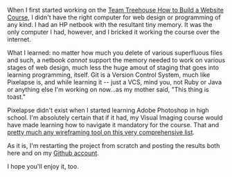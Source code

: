 When I first started working on the <a href="https://teamtreehouse.com/tracks/web-design" target="_blank">Team Treehouse How to Build a Website Course</a>, I didn't have the right computer for web design or programming of any kind.  I had an HP netbook with the resultant tiny memory.  It was the only computer I had, however, and I bricked it working the course over the internet.  

What I learned: no matter how much you delete of various superfluous files and such, a netbook <i>cannot</i> support the memory needed to work on various stages of web design, much less the huge amout of staging that goes into learning programming, itself.  Git is a Version Control System, much like Pixelapse is, and while learning it -- just a VCS, mind you, not Ruby or Java or anything else I'm working on now...as my mother said, "This thing is toast."

Pixelapse didn't exist when I started learning Adobe Photoshop in high school.  I'm absolutely certain that if it had, my Visual Imaging course would have made learning how to navigate it mandatory for the course.  That and <a href="http://www.creativebloq.com/wireframes/top-wireframing-tools-11121302" target="_blank">pretty much any wireframing tool on this very comprehensive list</a>.

As it is, I'm restarting the project from scratch and posting the results both here and on my <a href="https://github.com/angelfirenze01" target="_blank">Github account</a>.

I hope you'll enjoy it, too.
